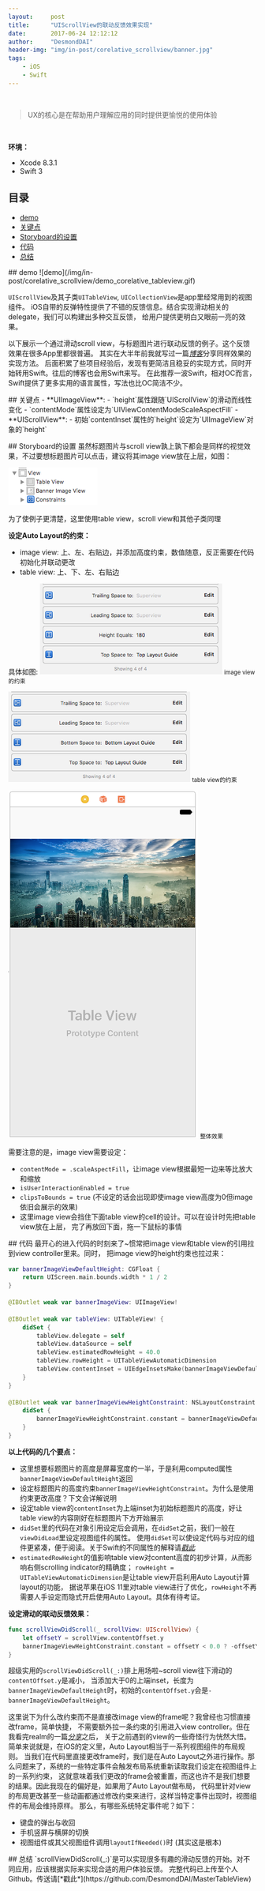 ```yaml
---
layout:     post
title:      "UIScrollView的联动反馈效果实现"
date:       2017-06-24 12:12:12
author:     "DesmondDAI"
header-img: "img/in-post/corelative_scrollview/banner.jpg"
tags:
    - iOS
    - Swift
---
```


<br>

> UX的核心是在帮助用户理解应用的同时提供更愉悦的使用体验

<br>

**环境：**
- Xcode 8.3.1
- Swift 3


## 目录
- [demo](#demo)
- [关键点](#keys)
- [Storyboard的设置](#storyboard)
- [代码](#code)
- [总结](#conclusion)

<p id="demo"></p>
## demo
![demo](/img/in-post/corelative_scrollview/demo_corelative_tableview.gif)


`UIScrollView`及其子类`UITableView`, `UICollectionView`是app里经常用到的视图组件。
iOS自带的反弹特性提供了不错的反馈信息。结合实现滑动相关的delegate，我们可以构建出多种交互反馈，
给用户提供更明白又眼前一亮的效果。

以下展示一个通过滑动scroll view，与标题图片进行联动反馈的例子。这个反馈效果在很多App里都很普遍。
其实在大半年前我就写过一篇[*博客*](http://desmonddai.me/2016/08/27/elastic-uiimageview/)分享同样效果的实现方法。
后面积累了些项目经验后，发现有更简洁且稳妥的实现方式，同时开始转用Swift。往后的博客也会用Swift来写。
在此推荐一波Swift，相对OC而言，Swift提供了更多实用的语言属性，写法也比OC简洁不少。


<p id="keys"></p>
## 关键点
- **UIImageView**:
  - `height`属性跟随`UIScrollView`的滑动而线性变化
  - `contentMode`属性设定为`UIViewContentModeScaleAspectFill`
- **UIScrollView**:
  - 初始`contentInset`属性的`height`设定为`UIImageView`对象的`height`


<p id="storyboard"></p>
## Storyboard的设置
虽然标题图片与scroll view孰上孰下都会是同样的视觉效果，不过要想标题图片可以点击，建议将其image view放在上层，如图：

![视图层级](/img/in-post/corelative_scrollview/view_hierachy.png)

为了使例子更清楚，这里使用table view，scroll view和其他子类同理

**设定Auto Layout的约束：**
- image view: 上、左、右贴边，并添加高度约束，数值随意，反正需要在代码初始化并联动更改
- table view: 上、下、左、右贴边

具体如图:
![image view的constraints](/img/in-post/corelative_scrollview/image_view_constraints.png)
<small class="img-hint">image view的约束</small>

![table view的constraints](/img/in-post/corelative_scrollview/table_view_constraints.png)
<small class="img-hint">table view的约束</small>

![整体效果](/img/in-post/corelative_scrollview/vc_views.png)
<small class="img-hint">整体效果</small>

需要注意的是，image view需要设定：
- `contentMode = .scaleAspectFill`，让image view根据最短一边来等比放大和缩放
- `isUserInteractionEnabled = true`
- `clipsToBounds = true` (不设定的话会出现即使image view高度为0但image依旧会展示的效果)
- 这里image view会挡住下面table view的cell的设计。可以在设计时先把table view放在上层，
完了再放回下面，拖一下鼠标的事情


<p id="code"></p>
## 代码
最开心的进入代码的时刻来了~惯常把image view和table view的引用拉到view controller里来。同时，
把image view的height约束也拉过来：

```swift
var bannerImageViewDefaultHeight: CGFloat {
    return UIScreen.main.bounds.width * 1 / 2
}

@IBOutlet weak var bannerImageView: UIImageView!

@IBOutlet weak var tableView: UITableView! {
    didSet {
        tableView.delegate = self
        tableView.dataSource = self
        tableView.estimatedRowHeight = 40.0
        tableView.rowHeight = UITableViewAutomaticDimension
        tableView.contentInset = UIEdgeInsetsMake(bannerImageViewDefaultHeight, 0.0, 0.0, 0.0)
    }
}

@IBOutlet weak var bannerImageViewHeightConstraint: NSLayoutConstraint! {
    didSet {
        bannerImageViewHeightConstraint.constant = bannerImageViewDefaultHeight
    }
}
```

**以上代码的几个要点：**
- 这里想要标题图片的高度是屏幕宽度的一半，于是利用computed属性`bannerImageViewDefaultHeight`返回
- 设定标题图片的高度约束`bannerImageViewHeightConstraint`。为什么是使用约束更改高度？下文会详解说明
- 设定table view的`contentInset`为上端inset为初始标题图片的高度，好让table view的内容刚好在标题图片下方开始展示
- `didSet`里的代码在对象引用设定后会调用，在`didSet`之前，我们一般在`viewDidLoad`里设定视图组件的属性。
使用`didSet`可以使设定代码与对应的组件更紧凑，便于阅读。关于Swift的不同属性的解释请[*戳此*](https://developer.apple.com/library/content/documentation/Swift/Conceptual/Swift_Programming_Language/Properties.html)
- `estimatedRowHeight`的值影响table view对content高度的初步计算，从而影响右侧scrolling indicator的精确度；
`rowHeight = UITableViewAutomaticDimension`是让table view开启利用Auto Layout计算layout的功能，
据说苹果在iOS 11里对table view进行了优化，`rowHeight`不再需要人手设定而隐式开启使用Auto Layout。具体有待考证。


**设定滑动的联动反馈效果：**
```swift
func scrollViewDidScroll(_ scrollView: UIScrollView) {
    let offsetY = scrollView.contentOffset.y
    bannerImageViewHeightConstraint.constant = offsetY < 0.0 ? -offsetY : 0.0
}
```

超级实用的`scrollViewDidScroll(_:)`排上用场啦~scroll view往下滑动的`contentOffset.y`是减小，
当添加大于0的上端inset，长度为`bannerImageViewDefaultHeight`时，初始的`contentOffset.y`会是`-bannerImageViewDefaultHeight`。

这里说下为什么改约束而不是直接改image view的frame呢？我曾经也习惯直接改frame，简单快捷，
不需要额外拉一条约束的引用进入view controller。但在我看完realm的一篇[*分享*](https://news.realm.io/news/gotocph-marin-todorov-auto-layout-animations-ios/)之后，
关于之前遇到的view的一些奇怪行为恍然大悟。简单来说就是，在iOS的定义里，Auto Layout相当于一系列视图组件的布局规则。
当我们在代码里直接更改frame时，我们是在Auto Layout之外进行操作。那么问题来了，系统的一些特定事件会触发布局系统重新读取我们设定在视图组件上的一系列约束，
这就意味着我们更改的frame会被重置，而这也许不是我们想要的结果。因此我现在的偏好是，如果用了Auto Layout做布局，
代码里针对view的布局更改甚至一些动画都通过修改约束来进行，这样当特定事件出现时，视图组件的布局会维持原样。
那么，有哪些系统特定事件呢？如下：
- 键盘的弹出与收回
- 手机竖屏与横屏的切换
- 视图组件或其父视图组件调用`layoutIfNeeded()`时 (其实这是根本)


<p id="conclusion"></p>
## 总结
`scrollViewDidScroll(_:)`是可以实现很多有趣的滑动反馈的开始。对不同应用，应该根据实际来实现合适的用户体验反馈。
完整代码已上传至个人Github。传送请[*戳此*](https://github.com/DesmondDAI/MasterTableView)
